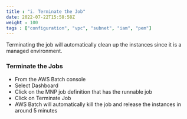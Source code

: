 ```yaml
---
title : "i. Terminate the Job"
date: 2022-07-22T15:58:58Z
weight : 100
tags : ["configuration", "vpc", "subnet", "iam", "pem"]
---
```


Terminating the job will automatically clean up the instances since it is a managed environment.

### Terminate the Jobs
- From the AWS Batch console
- Select Dashboard
- Click on the MNP job definition that has the runnable job
- Click on Terminate Job
- AWS Batch will automatically kill the job and release the instances in around 5 minutes
